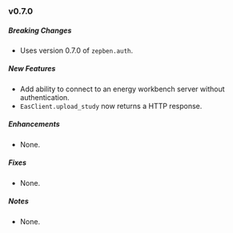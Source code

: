### v0.7.0

##### Breaking Changes
* Uses version 0.7.0 of `zepben.auth`.

##### New Features
* Add ability to connect to an energy workbench server without authentication.
* `EasClient.upload_study` now returns a HTTP response.

##### Enhancements
* None.

##### Fixes
* None.

##### Notes
* None.